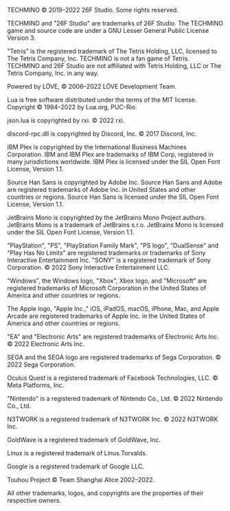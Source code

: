 TECHMINO © 2019–2022 26F Studio. Some rights reserved.

TECHMINO and "26F Studio" are trademarks of 26F Studio. The TECHMINO game and source code are under a GNU Lesser General Public License Version 3.


"Tetris" is the registered trademark of The Tetris Holding, LLC, licensed to The Tetris Company, Inc. TECHMINO is not a fan game of Tetris. TECHMINO and 26F Studio are not affiliated with Tetris Holding, LLC or The Tetris Company, Inc. in any way.


Powered by LÖVE, © 2006–2022 LÖVE Development Team.

Lua is free software distributed under the terms of the MIT license. Copyright © 1994–2022 by Lua.org, PUC-Rio.

json.lua is copyrighted by rxi. © 2022 rxi.

discord-rpc.dll is copyrighted by Discord, Inc. © 2017 Discord, Inc.

IBM Plex is copyrighted by the International Business Machines Corporation. IBM and IBM Plex are trademarks of IBM Corp, registered in many jurisdictions worldwide. IBM Plex is licensed under the SIL Open Font License, Version 1.1.


Source Han Sans is copyrighted by Adobe Inc. Source Han Sans and Adobe are registered trademarks of Adobe Inc. in United States and other countries or regions. Source Han Sans is licensed under the SIL Open Font License, Version 1.1.


JetBrains Mono is copyrighted by the JetBrains Mono Project authors. JetBrains Mono is a trademark of JetBrains s.r.o. JetBrains Mono is licensed under the SIL Open Font License, Version 1.1.


"PlayStation", "PS", "PlayStation Family Mark", "PS logo", "DualSense" and "Play Has No Limits" are registered trademarks or trademarks of Sony Interactive Entertainment Inc. "SONY" is a registered trademark of Sony Corporation. © 2022 Sony Interactive Entertainment LLC.


"Windows", the Windows logo, "Xbox", Xbox logo, and "Microsoft" are registered trademarks of Microsoft Corporation in the United States of America and other countries or regions.


The Apple logo, "Apple Inc.," iOS, iPadOS, macOS, iPhone, Mac, and Apple Arcade are registered trademarks of Apple Inc. in the United States of America and other countries or regions.


"EA" and "Electronic Arts" are registered trademarks of Electronic Arts Inc. © 2022 Electronic Arts Inc.

SEGA and the SEGA logo are registered trademarks of Sega Corporation. © 2022 Sega Corporation.

Oculus Quest is a registered trademark of Facebook Technologies, LLC. © Meta Platforms, Inc.

"Nintendo" is a registered trademark of Nintendo Co., Ltd. © 2022 Nintendo Co., Ltd.

N3TWORK is a registered trademark of N3TWORK Inc. © 2022 N3TWORK Inc.

GoldWave is a registered trademark of GoldWave, Inc.

Linux is a registered trademark of Linus Torvalds.

Google is a registered trademark of Google LLC.

Touhou Project © Team Shanghai Alice 2002–2022.

All other trademarks, logos, and copyrights are the properties of their respective owners.
